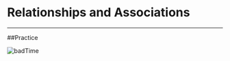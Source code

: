 Relationships and Associations
==============================

---

##Practice

![badTime](http://weknowmemes.com/generator/uploads/generated/g136009871787922204.jpg)